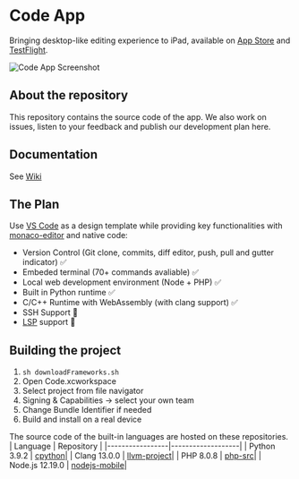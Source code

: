 # Code App
Bringing desktop-like editing experience to iPad, available on [App Store](https://apps.apple.com/us/app/code-app/id1512938504) and [TestFlight](https://testflight.apple.com/join/EgZ8sE2P).

![Code App Screenshot](https://thebaselab.com/code/clang.png)

## About the repository
This repository contains the source code of the app.  We also work on issues, listen to your feedback and publish our development plan here.

## Documentation
See [Wiki](https://github.com/thebaselab/codeapp/wiki)

## The Plan
Use [VS Code](https://github.com/microsoft/vscode) as a design template while providing key functionalities with [monaco-editor](https://github.com/microsoft/monaco-editor) and native code:
- Version Control (Git clone, commits, diff editor, push, pull and gutter indicator) ✅
- Embeded terminal (70+ commands avaliable) ✅
- Local web development environment (Node + PHP) ✅
- Built in Python runtime ✅
- C/C++ Runtime with WebAssembly (with clang support) ✅
- SSH Support 🏃
- [LSP](https://microsoft.github.io/language-server-protocol) support 🏃

## Building the project
1. `sh downloadFrameworks.sh`
2. Open Code.xcworkspace
3. Select project from file navigator
4. Signing & Capabilities -> select your own team
5. Change Bundle Identifier if needed
6. Build and install on a real device

The source code of the built-in languages are hosted on these repositories.
| Language        | Repository        |
|-----------------|-------------------|
| Python 3.9.2    | [cpython](https://github.com/holzschu/cpython/tree/3.9)|
| Clang 13.0.0    | [llvm-project](https://github.com/holzschu/llvm-project)|
| PHP 8.0.8       | [php-src](https://github.com/bummoblizard/php-src/tree/PHP-8.0.8)|
| Node.js 12.19.0 | [nodejs-mobile](https://github.com/JaneaSystems/nodejs-mobile)|


